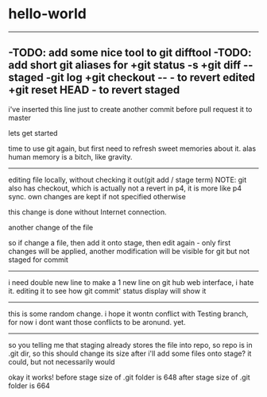 # hello-world
--------
-TODO: add some nice tool to git difftool
-TODO: add short git aliases for 
	+git status -s
	+git diff<tool> --staged
	-git log <with some formatted output>
	+git checkout -- <file> - to revert edited
	+git reset HEAD <file>  - to revert staged
-------




i've inserted this line just to create another commit before pull request it to master

lets get started

time to use git again, but first need to refresh sweet memories about it. alas human memory is a bitch, like gravity.

----
editing file locally, without checking it out(git add / stage term)
NOTE: git also has checkout, which is actually not a revert in p4, it is more like p4 sync. own changes are kept if not specified otherwise


this change is done without Internet connection. 

another change of the file

so if change a file, then add it onto stage, then edit again - only first changes will be applied, another modification will be visible for git but not staged for commit

---
i need double new line to make a 1 new line on git hub web interface, i hate it.
editing it to see how git commit' status display will show it

---

this is some random change. i hope it wontn conflict with Testing branch, for now i dont want those conflicts to be aronund. yet.

---

so you telling me that staging already stores the file into repo, so repo is in .git dir, so this should change its size after i'll add some files onto stage? it could, but not necessarily would

okay it works! before stage
size of .git folder is 648
after stage
size of .git folder is 664
